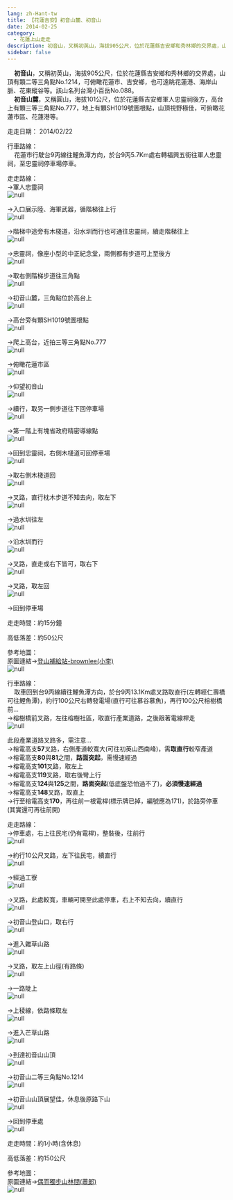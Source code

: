 ```yaml
---
lang: zh-Hant-tw
title: 【花蓮吉安】初音山麓、初音山
date: 2014-02-25
category: 
  - 花蓮上山走走
description: 初音山，又稱初英山，海拔905公尺，位於花蓮縣吉安鄉和秀林鄉的交界處，山頂有顆二等三角點No.1214，可俯瞰花蓮市、吉安鄉，也可遠眺花蓮港、海岸山脈、花東縱谷等。該山名列台灣小百岳No.088。 初音山麓，又稱圓山，海拔101公尺，位於花蓮縣吉安鄉軍人忠靈祠後方，高台上有顆三等三角點No.777，地上有顆SH1019號圖根點，山頂視野極佳，可俯瞰花蓮市區、花蓮港等。
sidebar: false
---
```


    **初音山**，又稱初英山，海拔905公尺，位於花蓮縣吉安鄉和秀林鄉的交界處，山頂有顆二等三角點No.1214，可俯瞰花蓮市、吉安鄉，也可遠眺花蓮港、海岸山脈、花東縱谷等。該山名列台灣小百岳No.088。  
    **初音山麓**，又稱圓山，海拔101公尺，位於花蓮縣吉安鄉軍人忠靈祠後方，高台上有顆三等三角點No.777，地上有顆SH1019號圖根點，山頂視野極佳，可俯瞰花蓮市區、花蓮港等。

走走日期： 2014/02/22

行車路線：  
    花蓮市行駛台9丙線往鯉魚潭方向，於台9丙5.7Km處右轉福興五街往軍人忠靈祠，至忠靈祠停車場停車。

走走路線：  
→軍人忠靈祠  
![null](image/1020707529_l.jpg)

→入口展示陸、海軍武器，循階梯往上行  
![null](image/1020707545_l.jpg)

→階梯中途旁有木棧道，沿水圳而行也可通往忠靈祠，續走階梯往上  
![null](image/1020707547_l.jpg)

→忠靈祠，像座小型的中正紀念堂，兩側都有步道可上至後方  
![null](image/1020707548_l.jpg)

→取右側階梯步道往三角點  
![null](image/1020707551_l.jpg)

→初音山麓，三角點位於高台上  
![null](image/1020707553_l.jpg)

→高台旁有顆SH1019號圖根點  
![null](image/1020707554_l.jpg)

→爬上高台，近拍三等三角點No.777  
![null](image/1020707556_l.jpg)

→俯瞰花蓮市區  
![null](image/1020707559_l.jpg)

→仰望初音山  
![null](image/1020707561_l.jpg)

→續行，取另一側步道往下回停車場  
![null](image/1020707562_l.jpg)

→第一階上有塊省政府精密導線點  
![null](image/1020707565_l.jpg)

→回到忠靈祠，右側木棧道可回停車場  
![null](image/1020707567_l.jpg)

→取右側木棧道回  
![null](image/1020707571_l.jpg)

→叉路，直行枕木步道不知去向，取左下  
![null](image/1020707573_l.jpg)

→過水圳往左  
![null](image/1020707574_l.jpg)

→沿水圳而行  
![null](image/1020707578_l.jpg)

→叉路，直走或右下皆可，取右下  
![null](image/1020707580_l.jpg)

→叉路，取左回  
![null](image/1020707582_l.jpg)

→回到停車場

走走時間：約15分鐘

高低落差：約50公尺

參考地圖：  
原圖連結→[登山補給站-brownlee(小李)](http://www.keepon.com.tw/DiscussLoad.aspx?code=314B5CF9AEC3A19113F6CAA6F539A66274CAF9DFA3C5B45C)  
![null](image/1020707658_l.jpg)

行車路線：  
    取車回到台9丙線續往鯉魚潭方向，於台9丙13.1Km處叉路取直行(左轉經仁壽橋可往鯉魚潭)，約行100公尺右轉發電場(直行可往慕谷慕魚)，再行100公尺榕樹橋前...  
→榕樹橋前叉路，左往榕樹社區，取直行產業道路，之後跟著電線桿走  
![null](image/1020707586_l.jpg)

此段產業道路叉路多，需注意...  
→榕電高支**57**叉路，右側產道較寬大(可往初英山西南峰)，需**取直行**較窄產道  
→榕電高支**80**與**81**之間，**路面突起**，需慢速經過  
→榕電高支**101**叉路，取左上  
→榕電高支**119**叉路，取右後彎上行  
→榕電高支**124**與**125**之間，**路面突起**(低底盤恐怕過不了)，**必須慢速經過**  
→榕電高支**148**叉路，取直上  
→行至榕電高支**170**，再往前一根電桿(標示牌已掉，編號應為171)，於路旁停車(其實還可再往前開)

走走路線：  
→停車處，右上往民宅(仍有電桿)，整裝後，往前行  
![null](image/1020707589_l.jpg)

→約行10公尺叉路，左下往民宅，續直行  
![null](image/1020707592_l.jpg)

→經過工寮  
![null](image/1020707595_l.jpg)

→叉路，此處較寬，車輛可開至此處停車，右上不知去向，續直行  
![null](image/1020707600_l.jpg)

→初音山登山口，取右行  
![null](image/1020707604_l.jpg)

→進入雜草山路  
![null](image/1020707607_l.jpg)

→叉路，取左上山徑(有路條)  
![null](image/1020707609_l.jpg)

→一路陡上  
![null](image/1020707611_l.jpg)

→上稜線，依路條取左  
![null](image/1020707613_l.jpg)

→進入芒草山路  
![null](image/1020707615_l.jpg)

→到達初音山山頂  
![null](image/1020707618_l.jpg)

→初音山二等三角點No.1214  
![null](image/1020707620_l.jpg)

→初音山山頂展望佳，休息後原路下山  
![null](image/1020707622_l.jpg)

→回到停車處  
![null](image/1020707624_l.jpg)

走走時間：約1小時(含休息)

高低落差：約150公尺

參考地圖：  
原圖連結→[偶而獨步山林間(蕭郎)](http://www.yougoipay.com/kenny/w729/index.htm)  
![null](image/1020707664_l.jpg)
